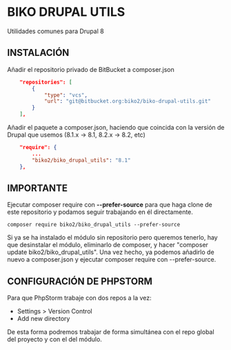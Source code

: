 # BIKO DRUPAL UTILS

Utilidades comunes para Drupal 8


## INSTALACIÓN ##

Añadir el repositorio privado de BitBucket a composer.json

```json
    "repositories": [
        {
            "type": "vcs",
            "url": "git@bitbucket.org:biko2/biko-drupal-utils.git"
        }
    ],
```

Añadir el paquete a composer.json, haciendo que coincida con la versión de Drupal que usemos (8.1.x -> 8.1, 8.2.x -> 8.2, etc)
```json
    "require": {
        ...
        "biko2/biko_drupal_utils": "8.1"
    },
```

## IMPORTANTE ##
Ejecutar composer require con **--prefer-source** para que haga clone de este repositorio y podamos seguir trabajando en él directamente.

```
composer require biko2/biko_drupal_utils --prefer-source
```

Si ya se ha instalado el módulo sin repositorio pero queremos tenerlo, hay que desinstalar el módulo, eliminarlo de composer, y hacer "composer update biko2/biko_drupal_utils". Una vez hecho, ya podemos añadirlo de nuevo a composer.json y ejecutar composer require con --prefer-source.

## CONFIGURACIÓN DE PHPSTORM ##
Para que PhpStorm trabaje con dos repos a la vez:

* Settings > Version Control
* Add new directory

De esta forma podremos trabajar de forma simultánea con el repo global del proyecto y con el del módulo.